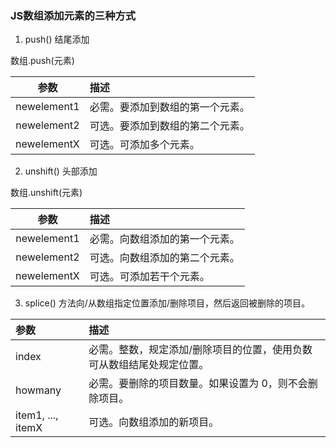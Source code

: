 ### JS数组添加元素的三种方式

1. push() 结尾添加

数组.push(元素)

|参数|描述|
|:-:|:-|
|newelement1|必需。要添加到数组的第一个元素。|
|newelement2|可选。要添加到数组的第二个元素。|
|newelementX|可选。可添加多个元素。|

2. unshift() 头部添加

数组.unshift(元素)

|参数|描述|
|:-:|:-|
|newelement1|必需。向数组添加的第一个元素。|
|newelement2|可选。向数组添加的第二个元素。|
|newelementX|可选。可添加若干个元素。|

3. splice() 方法向/从数组指定位置添加/删除项目，然后返回被删除的项目。

|参数|描述|
|:-|:-|
|index|必需。整数，规定添加/删除项目的位置，使用负数可从数组结尾处规定位置。|
|howmany|必需。要删除的项目数量。如果设置为 0，则不会删除项目。|
|item1, ..., itemX|可选。向数组添加的新项目。|